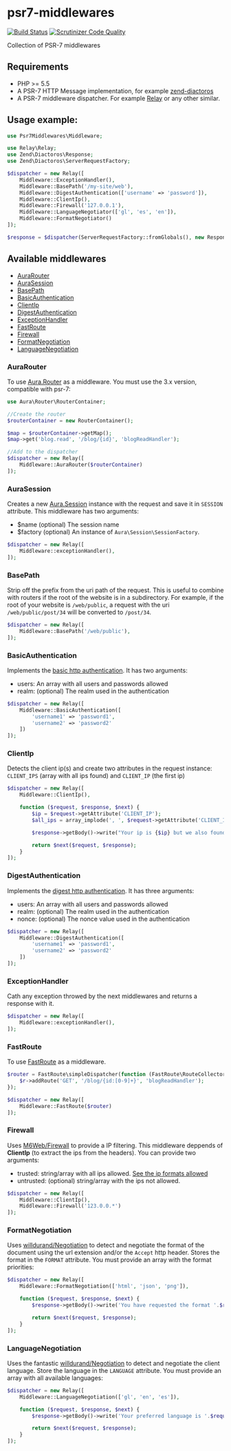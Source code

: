 # psr7-middlewares

[![Build Status](https://travis-ci.org/oscarotero/psr7-middlewares.svg)](https://travis-ci.org/oscarotero/psr7-middlewares)
[![Scrutinizer Code Quality](https://scrutinizer-ci.com/g/oscarotero/psr7-middlewares/badges/quality-score.png?b=master)](https://scrutinizer-ci.com/g/oscarotero/psr7-middlewares/?branch=master)

Collection of PSR-7 middlewares

## Requirements

* PHP >= 5.5
* A PSR-7 HTTP Message implementation, for example [zend-diactoros](https://github.com/zendframework/zend-diactoros)
* A PSR-7 middleware dispatcher. For example [Relay](https://github.com/relayphp/Relay.Relay) or any other similar.

## Usage example:

```php
use Psr7Middlewares\Middleware;

use Relay\Relay;
use Zend\Diactoros\Response;
use Zend\Diactoros\ServerRequestFactory;

$dispatcher = new Relay([
    Middleware::ExceptionHandler(),
    Middleware::BasePath('/my-site/web'),
    Middleware::DigestAuthentication(['username' => 'password']),
    Middleware::ClientIp(),
    Middleware::Firewall('127.0.0.1'),
    Middleware::LanguageNegotiator(['gl', 'es', 'en']),
    Middleware::FormatNegotiator()
]);

$response = $dispatcher(ServerRequestFactory::fromGlobals(), new Response());
```

## Available middlewares

* [AuraRouter](#aurarouter)
* [AuraSession](#aurasession)
* [BasePath](#basepath)
* [BasicAuthentication](#basicauthentication)
* [ClientIp](#clientip)
* [DigestAuthentication](#digestauthentication)
* [ExceptionHandler](#exceptionhandler)
* [FastRoute](#fastroute)
* [Firewall](#firewall)
* [FormatNegotiation](#formatnegotiation)
* [LanguageNegotiation](#languagenegotiation)

### AuraRouter

To use [Aura.Router](https://github.com/auraphp/Aura.Router) as a middleware. You must use the 3.x version, compatible with psr-7:

```php
use Aura\Router\RouterContainer;

//Create the router
$routerContainer = new RouterContainer();

$map = $routerContainer->getMap();
$map->get('blog.read', '/blog/{id}', 'blogReadHandler');

//Add to the dispatcher
$dispatcher = new Relay([
    Middleware::AuraRouter($routerContainer)
]);
```

### AuraSession

Creates a new [Aura.Session](https://github.com/auraphp/Aura.Session) instance with the request and save it in `SESSION` attribute. This middleware has two arguments:

* $name (optional) The session name
* $factory (optional) An instance of `Aura\Session\SessionFactory`.

```php
$dispatcher = new Relay([
    Middleware::exceptionHandler(),
]);
```

### BasePath

Strip off the prefix from the uri path of the request. This is useful to combine with routers if the root of the website is in a subdirectory. For example, if the root of your website is `/web/public`, a request with the uri `/web/public/post/34` will be converted to `/post/34`.

```php
$dispatcher = new Relay([
    Middleware::BasePath('/web/public'),
]);
```

### BasicAuthentication

Implements the [basic http authentication](http://php.net/manual/en/features.http-auth.php). It has two arguments:

* users: An array with all users and passwords allowed
* realm: (optional) The realm used in the authentication

```php
$dispatcher = new Relay([
    Middleware::BasicAuthentication([
        'username1' => 'password1',
        'username2' => 'password2'
    ])
]);
```

### ClientIp

Detects the client ip(s) and create two attributes in the request instance: `CLIENT_IPS` (array with all ips found) and `CLIENT_IP` (the first ip)

```php
$dispatcher = new Relay([
    Middleware::ClientIp(),

    function ($request, $response, $next) {
        $ip = $request->getAttribute('CLIENT_IP');
        $all_ips = array_implode(', ', $request->getAttribute('CLIENT_IPS'));

        $response->getBody()->write("Your ip is {$ip} but we also found {$all_ips}";

        return $next($request, $response);
    }
]);
```

### DigestAuthentication

Implements the [digest http authentication](http://php.net/manual/en/features.http-auth.php). It has three arguments:

* users: An array with all users and passwords allowed
* realm: (optional) The realm used in the authentication
* nonce: (optional) The nonce value used in the authentication

```php
$dispatcher = new Relay([
    Middleware::DigestAuthentication([
        'username1' => 'password1',
        'username2' => 'password2'
    ])
]);
```

### ExceptionHandler

Cath any exception throwed by the next middlewares and returns a response with it.

```php
$dispatcher = new Relay([
    Middleware::exceptionHandler(),
]);
```

### FastRoute
To use [FastRoute](https://github.com/nikic/FastRoute) as a middleware.

```php
$router = FastRoute\simpleDispatcher(function (FastRoute\RouteCollector $r) {
    $r->addRoute('GET', '/blog/{id:[0-9]+}', 'blogReadHandler');
});

$dispatcher = new Relay([
    Middleware::FastRoute($router)
]);
```

### Firewall

Uses [M6Web/Firewall](https://github.com/M6Web/Firewall) to provide a IP filtering. This middleware deppends of **ClientIp** (to extract the ips from the headers). You can provide two arguments:

* trusted: string/array with all ips allowed. [See the ip formats allowed](https://github.com/M6Web/Firewall#entries-formats)
* untrusted: (optional) string/array with the ips not allowed.

```php
$dispatcher = new Relay([
    Middleware::ClientIp(),
    Middleware::Firewall('123.0.0.*')
]);
```

### FormatNegotiation

Uses [willdurand/Negotiation](https://github.com/willdurand/Negotiation) to detect and negotiate the format of the document using the url extension and/or the `Accept` http header. Stores the format in the `FORMAT` attribute. You must provide an array with the format priorities:

```php
$dispatcher = new Relay([
    Middleware::FormatNegotiation(['html', 'json', 'png']),

    function ($request, $response, $next) {
        $response->getBody()->write('You have requested the format '.$request->getAttribute('FORMAT'));

        return $next($request, $response);
    }
]);
```

### LanguageNegotiation

Uses the fantastic [willdurand/Negotiation](https://github.com/willdurand/Negotiation) to detect and negotiate the client language. Store the language in the `LANGUAGE` attribute. You must provide an array with all available languages:

```php
$dispatcher = new Relay([
    Middleware::LanguageNegotiation(['gl', 'en', 'es']),

    function ($request, $response, $next) {
        $response->getBody()->write('Your preferred language is '.$request->getAttribute('LANGUAGE'));

        return $next($request, $response);
    }
]);
```

